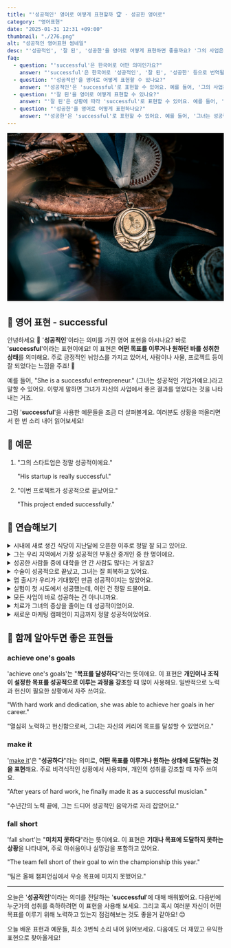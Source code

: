 ```yaml
---
title: "'성공적인' 영어로 어떻게 표현할까 🏆 - 성공한 영어로"
category: "영어표현"
date: "2025-01-31 12:31 +09:00"
thumbnail: "./276.png"
alt: "성공적인 영어표현 썸네일"
desc: "'성공적인', '잘 된', '성공한'을 영어로 어떻게 표현하면 좋을까요? '그의 사업은 매우 성공적이야.', '이번 프로젝트가 잘 됐어.', '그녀는 성공한 작가야.' 등을 영어로 표현하는 법을 배워봅시다. 다양한 예문을 통해서 연습하고 본인의 표현으로 만들어 보세요."
faq:
  - question: "'successful'은 한국어로 어떤 의미인가요?"
    answer: "'successful'은 한국어로 '성공적인', '잘 된', '성공한' 등으로 번역될 수 있습니다. 어떤 일이 잘 이루어졌거나 원하는 결과를 얻었을 때 사용해요."
  - question: "'성공적인'을 영어로 어떻게 표현할 수 있나요?"
    answer: "'성공적인'은 'successful'로 표현할 수 있어요. 예를 들어, '그의 사업은 매우 성공적이야'는 'His business is very successful'로 말할 수 있어요."
  - question: "'잘 된'을 영어로 어떻게 표현할 수 있나요?"
    answer: "'잘 된'은 상황에 따라 'successful'로 표현할 수 있어요. 예를 들어, '이번 프로젝트가 잘 됐어'는 'This project was successful'로 말할 수 있어요."
  - question: "'성공한'을 영어로 어떻게 표현하나요?"
    answer: "'성공한'은 'successful'로 표현할 수 있어요. 예를 들어, '그녀는 성공한 작가야'는 'She is a successful author'로 표현할 수 있어요."
---
```


![야구 메달](./276-1.jpg)

## 🌟 영어 표현 - successful

안녕하세요 👋 '**성공적인**'이라는 의미를 가진 영어 표현을 아시나요? 바로 '**successful**'이라는 표현이에요! 이 표현은 **어떤 목표를 이루거나 원하던 바를 성취한 상태**를 의미해요. 주로 긍정적인 뉘앙스를 가지고 있어서, 사람이나 사물, 프로젝트 등이 잘 되었다는 느낌을 주죠! 🌟

예를 들어, "She is a successful entrepreneur." (그녀는 성공적인 기업가예요.)라고 말할 수 있어요. 이렇게 말하면 그녀가 자신의 사업에서 좋은 결과를 얻었다는 것을 나타내는 거죠.

<div 
  data-inline-banner="🎉 새해에는 스픽 AI와 함께 영어 공부하자" 
  data-inline-banner-subtext="설날 특별 할인으로 최대 70% 할인! (~2/3)" 
  data-inline-banner-link="https://app.usespeak.com/kr-ko/sale/kr-affiliate-special/?ref=engple-inline"
  data-inline-banner-caption="해당 링크를 통해 구매시 일정액의 수수료를 지급받습니다.">
</div>

그럼 '**successful**'을 사용한 예문들을 조금 더 살펴볼게요. 여러분도 상황을 떠올리면서 한 번 소리 내어 읽어보세요!

## 📖 예문

1. "그의 스타트업은 정말 성공적이에요."

   "His startup is really successful."

2. "이번 프로젝트가 성공적으로 끝났어요."

   "This project ended successfully."

## 💬 연습해보기

<details>
<summary>시내에 새로 생긴 식당이 지난달에 오픈한 이후로 정말 잘 되고 있어요.</summary>
<span>The new restaurant downtown has been really successful since it opened last month.</span>
</details>

<details>
<summary>그는 우리 지역에서 가장 성공적인 부동산 중개인 중 한 명이에요.</summary>
<span>He's one of the most successful real estate agents in our area.</span>
</details>

<details>
<summary>성공한 사람들 중에 대학을 안 간 사람도 많다는 거 알죠?</summary>
<span>Not every successful person went to college, you know.</span>
</details>

<details>
<summary>수술이 성공적으로 끝났고, 그녀는 잘 회복하고 있어요.</summary>
<span>The surgery was successful, and she's recovering well.</span>
</details>

<details>
<summary>앱 출시가 우리가 기대했던 만큼 성공적이지는 않았어요.</summary>
<span>The app launch wasn't as successful as we'd <a href="/blog/성공하면-좋겠어-영어표현/">hoped</a>.</span>
</details>

<details>
<summary>실험이 첫 시도에서 성공했는데, 이런 건 정말 드물어요.</summary>
<span>The experiment was successful <a href="/blog/in-english/086.on-the-first-try/">on the first try</a>, which never happens.</span>
</details>

<details>
<summary>모든 사업이 바로 성공하는 건 아니니까요.</summary>
<span>Not every business venture is going to be successful right away.</span>
</details>

<details>
<summary>치료가 그녀의 증상을 줄이는 데 성공적이었어요.</summary>
<span>The treatment was successful in reducing her symptoms.</span>
</details>

<details>
<summary>새로운 마케팅 캠페인이 지금까지 정말 성공적이었어요.</summary>
<span>The new marketing campaign has been incredibly successful so far.</span>
</details>

## 🤝 함께 알아두면 좋은 표현들

### achieve one's goals

'achieve one's goals'는 "**목표를 달성하다**"라는 뜻이에요. 이 표현은 **개인이나 조직이 설정한 목표를 성공적으로 이루는 과정을 강조**할 때 많이 사용해요. 일반적으로 노력과 헌신이 필요한 상황에서 자주 쓰여요.

"With hard work and dedication, she was able to achieve her goals in her career."

"열심히 노력하고 헌신함으로써, 그녀는 자신의 커리어 목표를 달성할 수 있었어요."

### make it

'[make it](/blog/in-english/244.make-it/)'은 "**성공하다**"라는 의미로, **어떤 목표를 이루거나 원하는 상태에 도달하는 것을 표현**해요. 주로 비격식적인 상황에서 사용되며, 개인의 성취를 강조할 때 자주 쓰여요.

"After years of hard work, he finally made it as a successful musician."

"수년간의 노력 끝에, 그는 드디어 성공적인 음악가로 자리 잡았어요."

### fall short

'fall short'는 "**미치지 못하다**"라는 뜻이에요. 이 표현은 **기대나 목표에 도달하지 못하는 상황**을 나타내며, 주로 아쉬움이나 실망감을 포함하고 있어요.

"The team fell short of their goal to win the championship this year."

"팀은 올해 챔피언십에서 우승 목표에 미치지 못했어요."

---

오늘은 '**성공적인**'이라는 의미를 전달하는 '**successful**'에 대해 배워봤어요. 다음번에 누군가의 성취를 축하하려면 이 표현을 사용해 보세요. 그리고 혹시 여러분 자신이 어떤 목표를 이루기 위해 노력하고 있는지 점검해보는 것도 좋을거 같아요! 😊

오늘 배운 표현과 예문들, 최소 3번씩 소리 내어 읽어보세요. 다음에도 더 재밌고 유익한 표현으로 찾아올게요!
